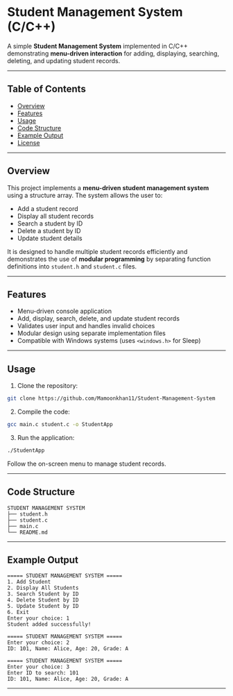# Student Management System (C/C++)

A simple **Student Management System** implemented in C/C++ demonstrating **menu-driven interaction** for adding, displaying, searching, deleting, and updating student records.

---

## Table of Contents

* [Overview](#overview)
* [Features](#features)
* [Usage](#usage)
* [Code Structure](#code-structure)
* [Example Output](#example-output)
* [License](#license)

---

## Overview

This project implements a **menu-driven student management system** using a structure array. The system allows the user to:

* Add a student record
* Display all student records
* Search a student by ID
* Delete a student by ID
* Update student details

It is designed to handle multiple student records efficiently and demonstrates the use of **modular programming** by separating function definitions into `student.h` and `student.c` files.

---

## Features

* Menu-driven console application
* Add, display, search, delete, and update student records
* Validates user input and handles invalid choices
* Modular design using separate implementation files
* Compatible with Windows systems (uses `<windows.h>` for Sleep)

---

## Usage

1. Clone the repository:

```bash
git clone https://github.com/Mamoonkhan11/Student-Management-System
```

2. Compile the code:

```bash
gcc main.c student.c -o StudentApp
```

3. Run the application:

```bash
./StudentApp
```

Follow the on-screen menu to manage student records.

---

## Code Structure

```
STUDENT MANAGEMENT SYSTEM
├── student.h         
├── student.c         
├── main.c            
└── README.md         
```

---

## Example Output

```
===== STUDENT MANAGEMENT SYSTEM =====
1. Add Student
2. Display All Students
3. Search Student by ID
4. Delete Student by ID
5. Update Student by ID
6. Exit
Enter your choice: 1
Student added successfully!

===== STUDENT MANAGEMENT SYSTEM =====
Enter your choice: 2
ID: 101, Name: Alice, Age: 20, Grade: A

===== STUDENT MANAGEMENT SYSTEM =====
Enter your choice: 3
Enter ID to search: 101
ID: 101, Name: Alice, Age: 20, Grade: A
```

---
